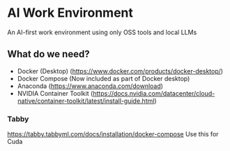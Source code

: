 # AI Work Environment
An AI-first work environment using only OSS tools and local LLMs

## What do we need?
- Docker (Desktop) (https://www.docker.com/products/docker-desktop/)
- Docker Compose (Now included as part of Docker desktop)
- Anaconda (https://www.anaconda.com/download)
- NVIDIA Container Toolkit (https://docs.nvidia.com/datacenter/cloud-native/container-toolkit/latest/install-guide.html)

### Tabby
https://tabby.tabbyml.com/docs/installation/docker-compose
Use this for Cuda